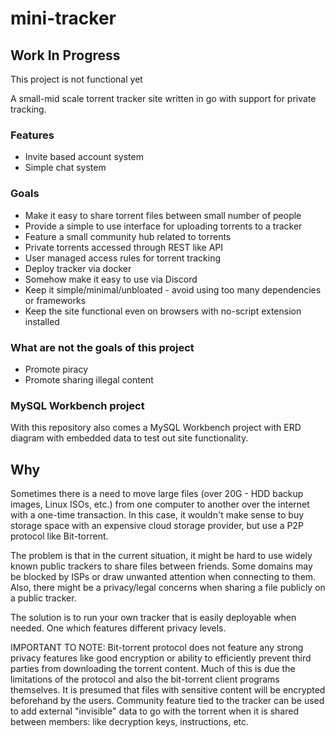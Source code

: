 # mini-tracker

## Work In Progress
This project is not functional yet

A small-mid scale torrent tracker site written in go with support for private tracking.

### Features
- Invite based account system
- Simple chat system

### Goals
- Make it easy to share torrent files between small number of people
- Provide a simple to use interface for uploading torrents to a tracker
- Feature a small community hub related to torrents
- Private torrents accessed through REST like API
- User managed access rules for torrent tracking
- Deploy tracker via docker
- Somehow make it easy to use via Discord
- Keep it simple/minimal/unbloated - avoid using too many dependencies or frameworks
- Keep the site functional even on browsers with no-script extension installed

### What are not the goals of this project
- Promote piracy
- Promote sharing illegal content

### MySQL Workbench project
With this repository also comes a MySQL Workbench project with ERD diagram with embedded data to test out site functionality.

## Why
Sometimes there is a need to move large files (over 20G - HDD backup images, Linux ISOs, etc.) from one computer to another over the internet with a one-time transaction. In this case, it wouldn't make sense to buy storage space with an expensive cloud storage provider, but use a P2P protocol like Bit-torrent. 

The problem is that in the current situation, it might be hard to use widely known public trackers to share files between friends. Some domains may be blocked by ISPs or draw unwanted attention when connecting to them. Also, there might be a privacy/legal concerns when sharing a file publicly on a public tracker.

The solution is to run your own tracker that is easily deployable when needed. One which features different privacy levels.

IMPORTANT TO NOTE: Bit-torrent protocol does not feature any strong privacy features like good encryption or ability to efficiently prevent third parties from downloading the torrent content. Much of this is due the limitations of the protocol and also the bit-torrent client programs themselves. It is presumed that files with sensitive content will be encrypted beforehand by the users. Community feature tied to the tracker can be used to add external "invisible" data to go with the torrent when it is shared between members: like decryption keys, instructions, etc.